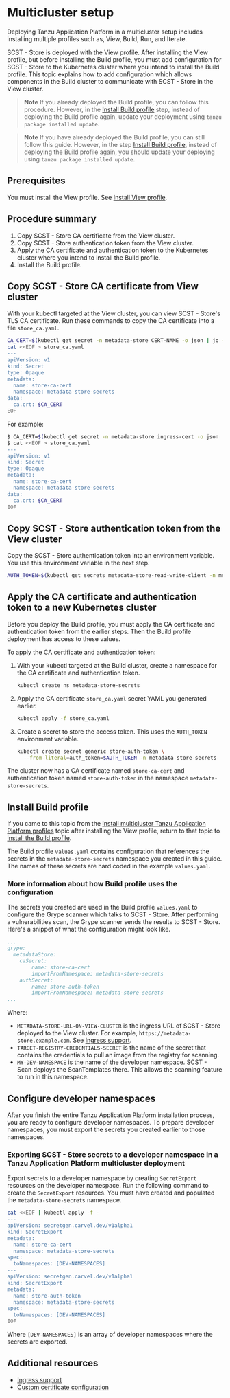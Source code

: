 # Multicluster setup

Deploying Tanzu Application Platform in a multicluster setup includes installing
multiple profiles such as, View, Build, Run, and Iterate.

SCST - Store is deployed with the View profile. After
installing the View profile, but before installing the Build profile, you must
add configuration for SCST - Store to the Kubernetes cluster where you intend to install the Build profile.
This topic explains how to add configuration which allows components in the Build
cluster to communicate with SCST - Store in the View cluster.

> **Note** If you already deployed the Build profile, you can follow
> this procedure. However, in the [Install Build
> profile](#install-build-profile) step, instead of deploying the Build profile
> again, update your deployment using `tanzu package installed update`.

> **Note** If you have already deployed the Build profile, you can still follow this guide.
> However, in the step [Install Build profile](#install-build-profile), instead of deploying the Build profile again, you should update your deploying using `tanzu package installed update`.

## Prerequisites

You must install the View profile. See [Install View profile](../multicluster/installing-multicluster.hbs.md#install-view).

## Procedure summary

1. Copy SCST - Store CA certificate from the View cluster.
2. Copy SCST - Store authentication token from the View cluster.
3. Apply the CA certificate and authentication token to the Kubernetes cluster where you intend to install the Build profile.
4. Install the Build profile.

## Copy SCST - Store CA certificate from View cluster

With your kubectl targeted at the View cluster, you can view SCST - Store's TLS
CA certificate. Run these commands to copy the CA certificate into a file
`store_ca.yaml`.

```bash
CA_CERT=$(kubectl get secret -n metadata-store CERT-NAME -o json | jq -r ".data.\"ca.crt\"")
cat <<EOF > store_ca.yaml
---
apiVersion: v1
kind: Secret
type: Opaque
metadata:
  name: store-ca-cert
  namespace: metadata-store-secrets
data:
  ca.crt: $CA_CERT
EOF
```

For example:

```bash
$ CA_CERT=$(kubectl get secret -n metadata-store ingress-cert -o json | jq -r ".data.\"ca.crt\"")
$ cat <<EOF > store_ca.yaml
---
apiVersion: v1
kind: Secret
type: Opaque
metadata:
  name: store-ca-cert
  namespace: metadata-store-secrets
data:
  ca.crt: $CA_CERT
EOF
```

## Copy SCST - Store authentication token from the View cluster

Copy the SCST - Store authentication token into an environment variable. You use
this environment variable in the next step.

```bash
AUTH_TOKEN=$(kubectl get secrets metadata-store-read-write-client -n metadata-store -o jsonpath="{.data.token}" | base64 -d)
```

## Apply the CA certificate and authentication token to a new Kubernetes cluster

Before you deploy the Build profile, you must apply the CA certificate and
authentication token from the earlier steps. Then the Build profile deployment
has access to these values.

To apply the CA certificate and authentication token:

1. With your kubectl targeted at the Build cluster, create a namespace for the CA
certificate and authentication token.

    ```bash
    kubectl create ns metadata-store-secrets
    ```

1. Apply the CA certificate `store_ca.yaml` secret YAML you generated earlier.

    ```bash
    kubectl apply -f store_ca.yaml
    ```

1. Create a secret to store the access token. This uses the `AUTH_TOKEN` environment variable.

    ```bash
    kubectl create secret generic store-auth-token \
      --from-literal=auth_token=$AUTH_TOKEN -n metadata-store-secrets
    ```

The cluster now has a CA certificate named  `store-ca-cert` and authentication
token named `store-auth-token` in the namespace `metadata-store-secrets`.

## Install Build profile

If you came to this topic from the [Install multicluster Tanzu Application
Platform profiles](../multicluster/installing-multicluster.hbs.md) topic after
installing the View profile, return to that topic to [install the Build
profile](../multicluster/installing-multicluster.hbs.md#install-build).

The Build profile `values.yaml` contains configuration that references the
secrets in the `metadata-store-secrets` namespace you created in this guide. The
names of these secrets are hard coded in the example `values.yaml`.

### More information about how Build profile uses the configuration

The secrets you created are used in the Build profile `values.yaml` to configure
the Grype scanner which talks to SCST - Store. After performing a vulnerabilities
scan, the Grype scanner sends the results to SCST - Store. Here's a snippet of
what the configuration might look like.

```yaml
...
grype:
  metadataStore:
    caSecret:
        name: store-ca-cert
        importFromNamespace: metadata-store-secrets
    authSecret:
        name: store-auth-token
        importFromNamespace: metadata-store-secrets
...
```

Where:

- `METADATA-STORE-URL-ON-VIEW-CLUSTER` is the ingress URL of SCST - Store
  deployed to the View cluster. For example,
  `https://metadata-store.example.com`. See [Ingress support](ingress.hbs.md).
- `TARGET-REGISTRY-CREDENTIALS-SECRET` is the name of the secret that contains
  the credentials to pull an image from the registry for scanning.
- `MY-DEV-NAMESPACE` is the name of the developer namespace. SCST - Scan deploys
  the ScanTemplates there. This allows the scanning feature to run in this
  namespace.

## Configure developer namespaces

After you finish the entire Tanzu Application Platform installation process, you
are ready to configure developer namespaces. To prepare developer namespaces,
you must export the secrets you created earlier to those namespaces.

### <a id="export-multicluster"></a> Exporting SCST - Store secrets to a developer namespace in a Tanzu Application Platform multicluster deployment

Export secrets to a developer namespace by creating `SecretExport` resources on
the developer namespace. Run the following command to create the `SecretExport`
resources. You must have created and populated the `metadata-store-secrets`
namespace.

```bash
cat <<EOF | kubectl apply -f -
---
apiVersion: secretgen.carvel.dev/v1alpha1
kind: SecretExport
metadata:
  name: store-ca-cert
  namespace: metadata-store-secrets
spec:
  toNamespaces: [DEV-NAMESPACES]
---
apiVersion: secretgen.carvel.dev/v1alpha1
kind: SecretExport
metadata:
  name: store-auth-token
  namespace: metadata-store-secrets
spec:
  toNamespaces: [DEV-NAMESPACES]
EOF
```

Where `[DEV-NAMESPACES]` is an array of developer namespaces where the secrets are exported.

## Additional resources

- [Ingress support](ingress.hbs.md)
- [Custom certificate configuration](custom-cert.hbs.md)
